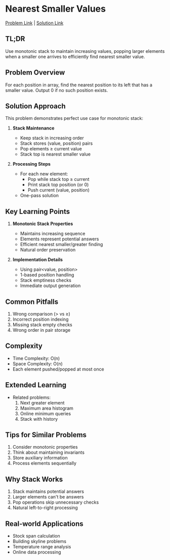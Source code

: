 # Nearest Smaller Values

[Problem Link](https://cses.fi/problemset/task/1645) | [Solution Link](../../solutions/02_Sorting_and_Searching/26_1645_Nearest_Smaller_Values.cpp)

## TL;DR
Use monotonic stack to maintain increasing values, popping larger elements when a smaller one arrives to efficiently find nearest smaller value.

## Problem Overview
For each position in array, find the nearest position to its left that has a smaller value. Output 0 if no such position exists.

## Solution Approach
This problem demonstrates perfect use case for monotonic stack:

1. **Stack Maintenance**
   - Keep stack in increasing order
   - Stack stores (value, position) pairs
   - Pop elements ≥ current value
   - Stack top is nearest smaller value

2. **Processing Steps**
   - For each new element:
     * Pop while stack top ≥ current
     * Print stack top position (or 0)
     * Push current (value, position)
   - One-pass solution

## Key Learning Points
1. **Monotonic Stack Properties**
   - Maintains increasing sequence
   - Elements represent potential answers
   - Efficient nearest smaller/greater finding
   - Natural order preservation

2. **Implementation Details**
   - Using pair<value, position>
   - 1-based position handling
   - Stack emptiness checks
   - Immediate output generation

## Common Pitfalls
1. Wrong comparison (> vs ≥)
2. Incorrect position indexing
3. Missing stack empty checks
4. Wrong order in pair storage

## Complexity
- Time Complexity: O(n)
- Space Complexity: O(n)
- Each element pushed/popped at most once

## Extended Learning
- Related problems:
  1. Next greater element
  2. Maximum area histogram
  3. Online minimum queries
  4. Stack with history

## Tips for Similar Problems
1. Consider monotonic properties
2. Think about maintaining invariants
3. Store auxiliary information
4. Process elements sequentially

## Why Stack Works
1. Stack maintains potential answers
2. Larger elements can't be answers
3. Pop operations skip unnecessary checks
4. Natural left-to-right processing

## Real-world Applications
- Stock span calculation
- Building skyline problems
- Temperature range analysis
- Online data processing